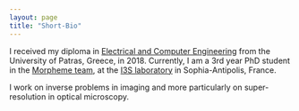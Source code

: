 ```yaml
---
layout: page
title: "Short-Bio"
---
```


I received my diploma in [Electrical and Computer Engineering](http://www.ece.upatras.gr/index.php/en/) from the University of Patras, Greece, in 2018. Currently, 
I am a 3rd year PhD student in the [Morpheme team](https://team.inria.fr/morpheme/), at the [I3S laboratory](https://www.i3s.unice.fr/en) in Sophia-Antipolis, France.

I work on inverse problems in imaging and more particularly on super-resolution in optical microscopy.

<!-- 
{% if site.show_excerpts %}
  {% include home.html %}
{% else %}
  {% include archive.html title="Posts" %}
{% endif %} -->
